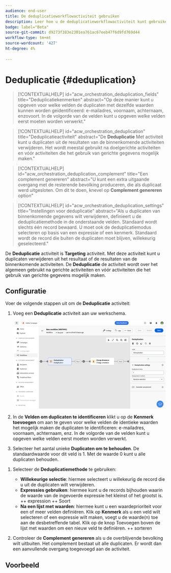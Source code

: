 ```yaml
---
audience: end-user
title: De deduplicatieworkflowactiviteit gebruiken
description: Leer hoe u de deduplicatieworkflowactiviteit kunt gebruiken
badge: label="Beta"
source-git-commit: d9273f383e2301ea761ac67eeb47f6d9fd769d44
workflow-type: tm+mt
source-wordcount: '427'
ht-degree: 4%

---
```



# Deduplicatie {#deduplication}

>[!CONTEXTUALHELP]
>id="acw_orchestration_deduplication_fields"
>title="Deduplicatiekenmerken"
>abstract="Op deze manier kunt u opgeven voor welke velden de duplicaten met dezelfde waarden kunnen worden geïdentificeerd: e-mailadres, voornaam, achternaam, enzovoort. In de volgorde van de velden kunt u opgeven welke velden eerst moeten worden verwerkt."

>[!CONTEXTUALHELP]
>id="acw_orchestration_deduplication"
>title="Deduplicatieactiviteit"
>abstract="De **Deduplicatie** Met activiteit kunt u duplicaten uit de resultaten van de binnenkomende activiteiten verwijderen. Het wordt meestal gebruikt na doelgerichte activiteiten en vóór activiteiten die het gebruik van gerichte gegevens mogelijk maken."


>[!CONTEXTUALHELP]
>id="acw_orchestration_deduplication_complement"
>title="Een complement genereren"
>abstract="U kunt een extra uitgaande overgang met de resterende bevolking produceren, die als duplicaat werd uitgesloten. Om dit te doen, knevel op **Complement genereren** option"

>[!CONTEXTUALHELP]
>id="acw_orchestration_deduplication_settings"
>title="Instellingen voor deduplicatie"
>abstract="Als u duplicaten van binnenkomende gegevens wilt verwijderen, definieert u de deduplicatiemethode in de onderstaande velden. Standaard wordt slechts één record bewaard. U moet ook de deduplicatiemodus selecteren op basis van een expressie of een kenmerk. Standaard wordt de record die buiten de duplicaten moet blijven, willekeurig geselecteerd."

De **Deduplicatie** activiteit is **Targeting** activiteit. Met deze activiteit kunt u duplicaten verwijderen uit het resultaat of de resultaten van de binnenkomende activiteiten. De **Deduplicatie** de activiteit wordt over het algemeen gebruikt na gerichte activiteiten en vóór activiteiten die het gebruik van gerichte gegevens mogelijk maken.

## Configuratie

Voer de volgende stappen uit om de **Deduplicatie** activiteit:

1. Voeg een **Deduplicatie** activiteit aan uw werkschema.

   ![](../assets/workflow-deduplication.png)

1. In de **Velden om duplicaten te identificeren** klikt u op de **Kenmerk toevoegen** om aan te geven voor welke velden de identieke waarden het mogelijk maken de duplicaten te identificeren: e-mailadres, voornaam, achternaam, enz. In de volgorde van de velden kunt u opgeven welke velden eerst moeten worden verwerkt.

1. Selecteer het aantal unieke **Duplicaten om te behouden**. De standaardwaarde voor dit veld is 1. Met de waarde 0 kunt u alle duplicaten behouden.

<!--
    For example, if records A and B are considered duplicates of record Y, and a record C is considered as a duplicate of record Z:

    * If the value of the field is 1: only the Y and Z records are kept.
    * If the value of the field is 0: all the records are kept.
    * If the value of the field is 2: records C and Z are kept and two records from A, B, and Y are kept, by chance or depending on the deduplication method selected thereafter.

-->

1. Selecteer de **Deduplicatiemethode** te gebruiken:

   * **Willekeurige selectie**: hiermee selecteert u willekeurig de record die u uit de duplicaten wilt verwijderen.
   * **Expressies gebruiken**: hiermee kunt u de records bijhouden waarin de waarde van de ingevoerde expressie het kleinst of het grootst is. ++ expression ++ Soort
   * **Na een lijst met waarden**: hiermee kunt u een waardeprioriteit voor een of meer velden definiëren. Klik op **Kenmerk** als u een veld wilt selecteren of een expressie wilt maken, voegt u de waarde(n) toe aan de desbetreffende tabel. Klik op de knop Toevoegen boven de lijst met waarden om een nieuw veld te definiëren. ++ sorteren

1. Controleer de **Complement genereren** als u de overblijvende bevolking wilt uitbuiten. Het complement bestaat uit alle duplicaten. Er wordt dan een aanvullende overgang toegevoegd aan de activiteit.

## Voorbeeld

